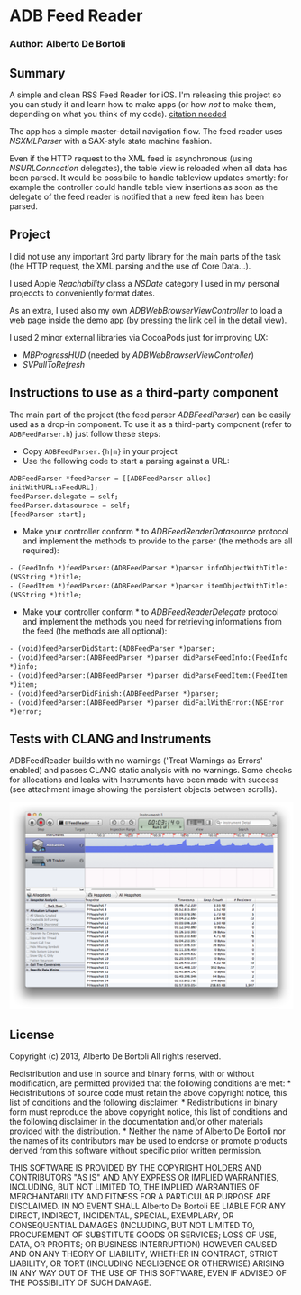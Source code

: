# ADB Feed Reader 
### Author: Alberto De Bortoli


## Summary

A simple and clean RSS Feed Reader for iOS. I'm releasing this project so you can study it and learn how to make apps (or how *not* to make them, depending on what you think of my code). [citation needed][1]

The app has a simple master-detail navigation flow. The feed reader uses *NSXMLParser* with a SAX-style state machine fashion.

Even if the HTTP request to the XML feed is asynchronous (using *NSURLConnection* delegates), the table view is reloaded when all data has been parsed. It would be possibile to handle tableview updates smartly: for example the controller could handle table view insertions as soon as the delegate of the feed reader is notified that a new feed item has been parsed.

## Project

I did not use any important 3rd party library for the main parts of the task (the HTTP request, the XML parsing and the use of Core Data…).

I used Apple *Reachability* class a *NSDate* category I used in my personal projeccts to conveniently format dates.

As an extra, I used also my own *ADBWebBrowserViewController* to load a web page inside the demo app (by pressing the link cell in the detail view).

I used 2 minor external libraries via CocoaPods just for improving UX:

* *MBProgressHUD* (needed by *ADBWebBrowserViewController*)
* *SVPullToRefresh*


## Instructions to use as a third-party component

The main part of the project (the feed parser *ADBFeedParser*) can be easily used as a drop-in component. To use it as a third-party component (refer to `ADBFeedParser.h`) just follow these steps:

* Copy `ADBFeedParser.{h|m}` in your project
* Use the following code to start a parsing against a URL:

```
ADBFeedParser *feedParser = [[ADBFeedParser alloc] initWithURL:aFeedURL];
feedParser.delegate = self;
feedParser.datasourece = self;
[feedParser start];
```

* Make your controller conform * to *ADBFeedReaderDatasource* protocol and implement the methods to provide to the parser (the methods are all required):

```
- (FeedInfo *)feedParser:(ADBFeedParser *)parser infoObjectWithTitle:(NSString *)title;
- (FeedItem *)feedParser:(ADBFeedParser *)parser itemObjectWithTitle:(NSString *)title;
```

* Make your controller conform * to *ADBFeedReaderDelegate* protocol and implement the methods you need for retrieving informations from the feed (the methods are all optional):

```
- (void)feedParserDidStart:(ADBFeedParser *)parser;
- (void)feedParser:(ADBFeedParser *)parser didParseFeedInfo:(FeedInfo *)info;
- (void)feedParser:(ADBFeedParser *)parser didParseFeedItem:(FeedItem *)item;
- (void)feedParserDidFinish:(ADBFeedParser *)parser;
- (void)feedParser:(ADBFeedParser *)parser didFailWithError:(NSError *)error;
```

## Tests with CLANG and Instruments

ADBFeedReader builds with no warnings ('Treat Warnings as Errors' enabled) and passes CLANG static analysis with no warnings. Some checks for allocations and leaks with Instruments have been made with success (see attachment image showing the persistent objects between scrolls).

![Analysis](./analysis.png)

## License

Copyright (c) 2013, Alberto De Bortoli
All rights reserved.

Redistribution and use in source and binary forms, with or without
modification, are permitted provided that the following conditions are met:
    * Redistributions of source code must retain the above copyright
      notice, this list of conditions and the following disclaimer.
    * Redistributions in binary form must reproduce the above copyright
      notice, this list of conditions and the following disclaimer in the
      documentation and/or other materials provided with the distribution.
    * Neither the name of Alberto De Bortoli nor the
      names of its contributors may be used to endorse or promote products
      derived from this software without specific prior written permission.

THIS SOFTWARE IS PROVIDED BY THE COPYRIGHT HOLDERS AND CONTRIBUTORS "AS IS" AND
ANY EXPRESS OR IMPLIED WARRANTIES, INCLUDING, BUT NOT LIMITED TO, THE IMPLIED
WARRANTIES OF MERCHANTABILITY AND FITNESS FOR A PARTICULAR PURPOSE ARE
DISCLAIMED. IN NO EVENT SHALL Alberto De Bortoli BE LIABLE FOR ANY
DIRECT, INDIRECT, INCIDENTAL, SPECIAL, EXEMPLARY, OR CONSEQUENTIAL DAMAGES
(INCLUDING, BUT NOT LIMITED TO, PROCUREMENT OF SUBSTITUTE GOODS OR SERVICES;
LOSS OF USE, DATA, OR PROFITS; OR BUSINESS INTERRUPTION) HOWEVER CAUSED AND
ON ANY THEORY OF LIABILITY, WHETHER IN CONTRACT, STRICT LIABILITY, OR TORT
(INCLUDING NEGLIGENCE OR OTHERWISE) ARISING IN ANY WAY OUT OF THE USE OF THIS
SOFTWARE, EVEN IF ADVISED OF THE POSSIBILITY OF SUCH DAMAGE.


[1]: https://github.com/nicklockwood/Concurrency/blob/master/README.md
